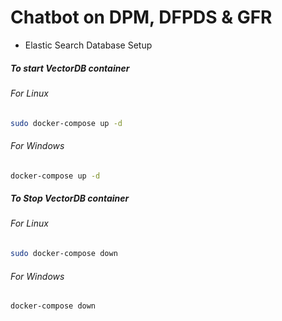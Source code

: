 # Chatbot on DPM, DFPDS & GFR


* Elastic Search Database Setup

##### To start VectorDB container
###### For Linux
```bash
sudo docker-compose up -d
```

###### For Windows
```bash
docker-compose up -d
```

##### To Stop VectorDB container
###### For Linux
```bash
sudo docker-compose down
```

###### For Windows
```bash
docker-compose down
```